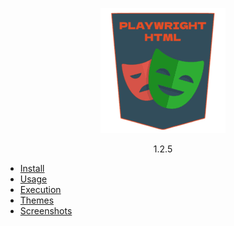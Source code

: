 <div style="text-align: center">
<a href="/">

![](../_media/logo_small.png "playwright-html")

</a>
1.2.5
</div>

- [Install](1.2.5/install "Install | Playwright HTML")
- [Usage](1.2.5/usage "Usage | Playwright HTML")
- [Execution](1.2.5/execution "Execution | Playwright HTML")
- [Themes](1.2.5/themes "Themes | Playwright HTML")
- [Screenshots](1.2.5/screenshots "Screenshots | Playwright HTML")